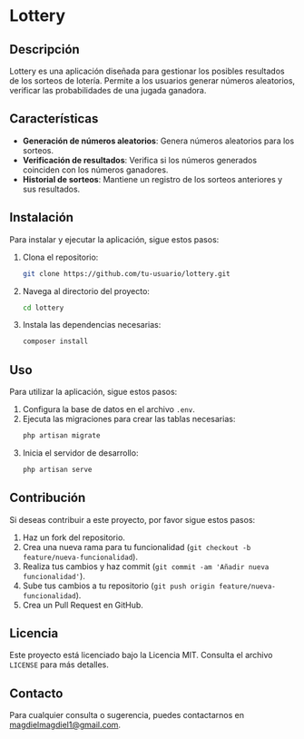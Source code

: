 # Lottery

## Descripción

Lottery es una aplicación diseñada para gestionar los posibles resultados de los sorteos de lotería. Permite a los usuarios generar números aleatorios, verificar las probabilidades de una jugada ganadora.

## Características

- **Generación de números aleatorios**: Genera números aleatorios para los sorteos.
- **Verificación de resultados**: Verifica si los números generados coinciden con los números ganadores.
- **Historial de sorteos**: Mantiene un registro de los sorteos anteriores y sus resultados.

## Instalación

Para instalar y ejecutar la aplicación, sigue estos pasos:

1. Clona el repositorio:
    ```bash
    git clone https://github.com/tu-usuario/lottery.git
    ```

2. Navega al directorio del proyecto:
    ```bash
    cd lottery
    ```

3. Instala las dependencias necesarias:
    ```bash
    composer install
    ```

## Uso

Para utilizar la aplicación, sigue estos pasos:

1. Configura la base de datos en el archivo `.env`.
2. Ejecuta las migraciones para crear las tablas necesarias:
    ```bash
    php artisan migrate
    ```
3. Inicia el servidor de desarrollo:
    ```bash
    php artisan serve
    ```

## Contribución

Si deseas contribuir a este proyecto, por favor sigue estos pasos:

1. Haz un fork del repositorio.
2. Crea una nueva rama para tu funcionalidad (`git checkout -b feature/nueva-funcionalidad`).
3. Realiza tus cambios y haz commit (`git commit -am 'Añadir nueva funcionalidad'`).
4. Sube tus cambios a tu repositorio (`git push origin feature/nueva-funcionalidad`).
5. Crea un Pull Request en GitHub.

## Licencia

Este proyecto está licenciado bajo la Licencia MIT. Consulta el archivo `LICENSE` para más detalles.

## Contacto

Para cualquier consulta o sugerencia, puedes contactarnos en [magdielmagdiel1@gmail.com](mailto:magdielmagdiel1@gmail.com).
